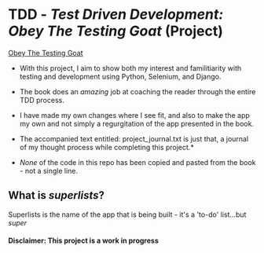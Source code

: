 # TDD - *Test Driven Development: Obey The Testing Goat* (Project)
[Obey The Testing Goat](https://www.obeythetestinggoat.com/)

- With this project, I aim to show both my interest and familitiarity with testing and development using Python, Selenium, and Django.

- The book does an *amazing* job at coaching the reader through the entire TDD process.  

- I have made my own changes where I see fit, and also to make the app my own and not simply a regurgitation of the app presented in the book.

- The accompanied text entitled: project_journal.txt is just that, a journal of my thought process while completing this project.*

- *None* of the code in this repo has been copied and pasted from the book - not a single line.

## What is *superlists*?
Superlists is the name of the app that is being built - it's a 'to-do' list...but *super*

#### Disclaimer: This project is a work in progress
